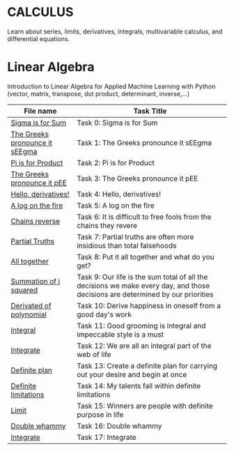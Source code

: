 # CALCULUS

Learn about series, limits, derivatives, integrals, multivariable calculus, and differential equations.

# Linear Algebra

Introduction to Linear Algebra for Applied Machine Learning with Python (vector, matrix, transpose, dot product, determinant, inverse,...)

| File name                                  | Task Title                                                           |
|--------------------------------------------|----------------------------------------------------------------------|
| [Sigma is for Sum](0-sigma_is_for_sum)     | Task 0: Sigma is for Sum                                             |
| [The Greeks pronounce it sEEgma](1-seegma) | Task 1: The Greeks pronounce it sEEgma                               |
| [Pi is for Product](2-pi_is_for_product)   | Task 2: Pi is for Product                                            |
| [The Greeks pronounce it pEE](3-pee)       | Task 3: The Greeks pronounce it pEE                                  |
| [Hello, derivatives!](4-hello_derivatives) | Task 4: Hello, derivatives!                                          |
| [A log on the fire](5-log_on_fire)         | Task 5: A log on the fire                                            |
| [Chains reverse](6-voltaire)               | Task 6: It is difficult to free fools from the chains they revere    |
| [Partial Truths](7-partial_truths)         | Task 7: Partial truths are often more insidious than total falsehoods |
| [All together](8-all-together)             | Task 8: Put it all together and what do you get?|
| [Summation of i squared](9-sum_total.py)   | Task 9: Our life is the sum total of all the decisions we make every day, and those decisions are determined by our priorities                                                |
| [Derivated of polynomial](10-matisse.py)   | Task 10:  Derive happiness in oneself from a good day's work |
| [Integral ](11-integral)                   | Task 11: Good grooming is integral and impeccable style is a must |
| [Integrate](12-integrate)                  | Task 12: We are all an integral part of the web of life |
| [Definite plan](13-definite)               | Task 13: Create a definite plan for carrying out your desire and begin at once |
| [Definite limitations](14-definite)        | Task 14: My talents fall within definite limitations |
| [Limit](15-definite)                       | Task 15: Winners are people with definite purpose in life |
| [Double whammy](16-double)                | Task 16: Double whammy |
| [Integrate](17-integrate.py)                  | Task 17: Integrate |

